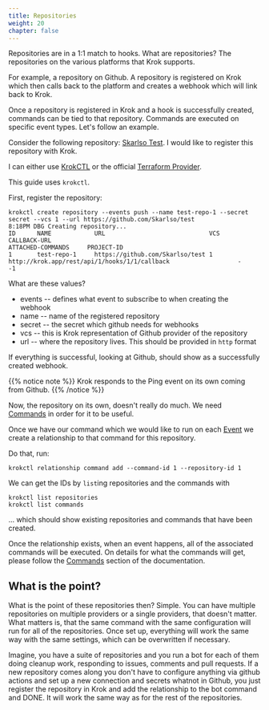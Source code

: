 ```yaml
---
title: Repositories
weight: 20
chapter: false
---
```


Repositories are in a 1:1 match to hooks. What are repositories? The repositories on the various platforms that Krok supports.

For example, a repository on Github. A repository is registered on Krok which then calls back to the platform and creates a webhook
which will link back to Krok.

Once a repository is registered in Krok and a hook is successfully created, commands can be tied to that repository. Commands are executed
on specific event types. Let's follow an example.

Consider the following repository: [Skarlso Test](https://github.com/Skarlso/test). I would like to register this repository with Krok.

I can either use [KrokCTL](https://github.com/krok-o/krokctl) or the official [Terraform Provider](https://github.com/krok-o/terraform-provider-krok).

This guide uses `krokctl`.

First, register the repository:

```console
krokctl create repository --events push --name test-repo-1 --secret secret --vcs 1 --url https://github.com/Skarlso/test
8:18PM DBG Creating repository...
ID      NAME            URL                             VCS     CALLBACK-URL                                                    ATTACHED-COMMANDS     PROJECT-ID
1       test-repo-1     https://github.com/Skarlso/test 1       http://krok.app/rest/api/1/hooks/1/1/callback                   -                     -1
```

What are these values?

- events -- defines what event to subscribe to when creating the webhook
- name -- name of the registered repository
- secret -- the secret which github needs for webhooks
- vcs -- this is Krok representation of Github provider of the repository
- url -- where the repository lives. This should be provided in `http` format

If everything is successful, looking at Github, should show as a successfully created webhook.

{{% notice note %}}
Krok responds to the Ping event on its own coming from Github.
{{% /notice %}}

Now, the repository on its own, doesn't really do much. We need [Commands](/commands) in order for it to be useful.

Once we have our command which we would like to run on each [Event](/events) we create a relationship to that command for this repository.

Do that, run:

```
krokctl relationship command add --command-id 1 --repository-id 1
```

We can get the IDs by `list`ing repositories and the commands with

```
krokctl list repositories
krokctl list commands
```

... which should show existing repositories and commands that have been created.

Once the relationship exists, when an event happens, all of the associated commands will be executed. On details for what the commands
will get, please follow the [Commands](/commands) section of the documentation.

## What is the point?

What is the point of these repositories then? Simple. You can have multiple repositories on multiple providers or a single providers, that doesn't matter.
What matters is, that the same command with the same configuration will run for all of the repositories. Once set up, everything will work the same way
with the same settings, which can be overwritten if necessary.

Imagine, you have a suite of repositories and you run a bot for each of them doing cleanup work, responding to issues, comments and pull requests.
If a new repository comes along you don't have to configure anything via github actions and set up a new connection and secrets whatnot in Github,
you just register the repository in Krok and add the relationship to the bot command and DONE. It will work the same way as for the rest of the repositories.